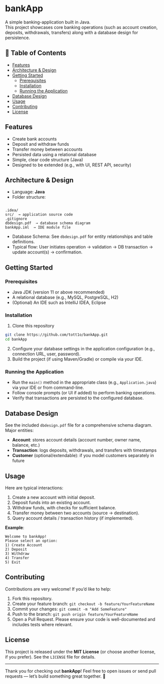 
# bankApp

A simple banking-application built in Java.  
This project showcases core banking operations (such as account creation, deposits, withdrawals, transfers) along with a database design for persistence.

## 🧾 Table of Contents

- [Features](#features)  
- [Architecture & Design](#architecture--design)  
- [Getting Started](#getting-started)  
  - [Prerequisites](#prerequisites)  
  - [Installation](#installation)  
  - [Running the Application](#running-the-application)  
- [Database Design](#database-design)  
- [Usage](#usage)  
- [Contributing](#contributing)  
- [License](#license)

## Features

- Create bank accounts  
- Deposit and withdraw funds  
- Transfer money between accounts  
- Persisted data using a relational database  
- Simple, clear code structure (Java)  
- Designed to be extended (e.g., with UI, REST API, security)  

## Architecture & Design

- Language: **Java**  
- Folder structure:  
```

.idea/
src/  → application source code
.gitignore
dbdesign.pdf  → database schema diagram
bankApp.iml  → IDE module file

````
- Database Schema: See `dbdesign.pdf` for entity relationships and table definitions.  
- Typical flow: User initiates operation → validation → DB transaction → update account(s) → confirmation.

## Getting Started

### Prerequisites

- Java JDK (version 11 or above recommended)  
- A relational database (e.g., MySQL, PostgreSQL, H2)  
- (Optional) An IDE such as IntelliJ IDEA, Eclipse  

### Installation

1. Clone this repository  
 ```bash
 git clone https://github.com/tott1o/bankApp.git
 cd bankApp
````

2. Configure your database settings in the application configuration (e.g., connection URL, user, password).
3. Build the project (if using Maven/Gradle) or compile via your IDE.

### Running the Application

* Run the `main()` method in the appropriate class (e.g., `Application.java`) via your IDE or from command-line.
* Follow console prompts (or UI if added) to perform banking operations.
* Verify that transactions are persisted to the configured database.

## Database Design

See the included `dbdesign.pdf` file for a comprehensive schema diagram.
Major entities:

* **Account**: stores account details (account number, owner name, balance, etc.)
* **Transaction**: logs deposits, withdrawals, and transfers with timestamps
* **Customer** (optional/extendable): if you model customers separately in future

## Usage

Here are typical interactions:

1. Create a new account with initial deposit.
2. Deposit funds into an existing account.
3. Withdraw funds, with checks for sufficient balance.
4. Transfer money between two accounts (source → destination).
5. Query account details / transaction history (if implemented).

**Example**:

```
Welcome to bankApp!
Please select an option:
1) Create Account
2) Deposit
3) Withdraw
4) Transfer
5) Exit
```

## Contributing

Contributions are very welcome! If you’d like to help:

1. Fork this repository.
2. Create your feature branch: `git checkout -b feature/YourFeatureName`
3. Commit your changes: `git commit -m "Add SomeFeature"`
4. Push to the branch: `git push origin feature/YourFeatureName`
5. Open a Pull Request.
   Please ensure your code is well-documented and includes tests where relevant.

## License

This project is released under the **MIT License** (or choose another license, if you prefer).
See the `LICENSE` file for details.

---

Thank you for checking out **bankApp**!
Feel free to open issues or send pull requests — let’s build something great together. 🚀

```

